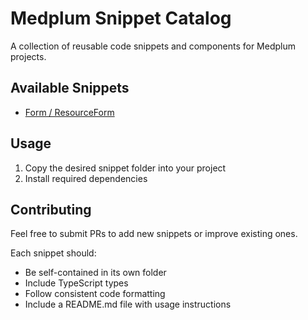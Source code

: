 # Medplum Snippet Catalog

A collection of reusable code snippets and components for Medplum projects.

## Available Snippets

- [Form / ResourceForm](snippets/Form/README.md)

## Usage

1. Copy the desired snippet folder into your project
2. Install required dependencies

## Contributing

Feel free to submit PRs to add new snippets or improve existing ones.

Each snippet should:

- Be self-contained in its own folder
- Include TypeScript types
- Follow consistent code formatting
- Include a README.md file with usage instructions
